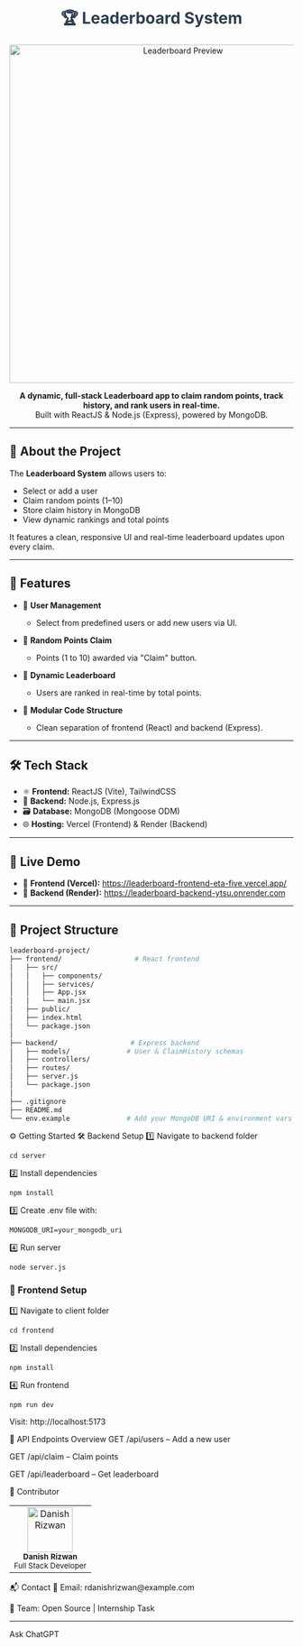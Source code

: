 <h1 align="center" style="color:#2c3e50;">🏆 Leaderboard System</h1>

<p align="center">
  <img src="./client/src/assets/previewL.png" alt="Leaderboard Preview" width="600"/>
</p>

<p align="center">
  <b>A dynamic, full-stack Leaderboard app to claim random points, track history, and rank users in real-time.</b><br>
  Built with ReactJS & Node.js (Express), powered by MongoDB.
</p>

---

## 📄 About the Project

The **Leaderboard System** allows users to:
- Select or add a user
- Claim random points (1–10)
- Store claim history in MongoDB
- View dynamic rankings and total points

It features a clean, responsive UI and real-time leaderboard updates upon every claim.

---

## 🌟 Features

- 👥 **User Management**
  - Select from predefined users or add new users via UI.

- 🎲 **Random Points Claim**
  - Points (1 to 10) awarded via "Claim" button.

- 🧠 **Dynamic Leaderboard**
  - Users are ranked in real-time by total points.

- 🧩 **Modular Code Structure**
  - Clean separation of frontend (React) and backend (Express).

---

## 🛠️ Tech Stack

- ⚛️ **Frontend:** ReactJS (Vite), TailwindCSS
- 🧠 **Backend:** Node.js, Express.js
- 🗃️ **Database:** MongoDB (Mongoose ODM)
- 🌐 **Hosting:** Vercel (Frontend) & Render (Backend)

---

## 🚀 Live Demo

- 🔗 **Frontend (Vercel):** https://leaderboard-frontend-eta-five.vercel.app/
- 🔗 **Backend (Render):** https://leaderboard-backend-ytsu.onrender.com

---

## 📁 Project Structure

```bash
leaderboard-project/
├── frontend/                  # React frontend
│   ├── src/
│   │   ├── components/
│   │   ├── services/
│   │   ├── App.jsx
│   │   └── main.jsx
│   ├── public/
│   ├── index.html
│   └── package.json
│
├── backend/                  # Express backend
│   ├── models/              # User & ClaimHistory schemas
│   ├── controllers/
│   ├── routes/
│   ├── server.js
│   └── package.json
│
├── .gitignore
├── README.md
└── env.example              # Add your MongoDB URI & environment vars
```
⚙️ Getting Started
🛠 Backend Setup
1️⃣ Navigate to backend folder

```
cd server
```
2️⃣ Install dependencies

```
npm install
```
3️⃣ Create .env file with:

```
MONGODB_URI=your_mongodb_uri
```

4️⃣ Run server

```
node server.js
```

### 🎨 Frontend Setup
1️⃣ Navigate to client folder

```
cd frontend
```
2️⃣ Install dependencies

```
npm install
```
4️⃣ Run frontend

```
npm run dev
```
Visit: http://localhost:5173

🧪 API Endpoints Overview
GET /api/users – Add a new user

GET /api/claim – Claim points

GET /api/leaderboard – Get leaderboard

👤 Contributor
<table> <tr> <td align="center"> <img src="https://avatars.githubusercontent.com/u/164065390?v=4" width="80px;" alt="Danish Rizwan"/> <br /><sub><b>Danish Rizwan</b></sub><br /> <sub>Full Stack Developer</sub> </td> </tr> </table>
📬 Contact
📧 Email: rdanishrizwan@example.com

💼 Team: Open Source | Internship Task



---





Ask ChatGPT

